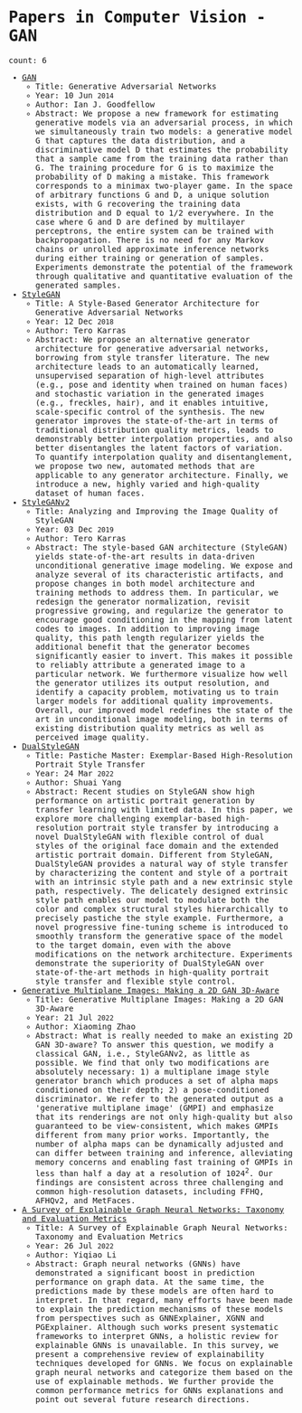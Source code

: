 <span style="font-family:monospace">

# Papers in Computer Vision - GAN

count: 6

* [GAN](https://arxiv.org/abs/1406.2661)
    * Title: Generative Adversarial Networks
    * Year: 10 Jun `2014`
    * Author: Ian J. Goodfellow
    * Abstract: We propose a new framework for estimating generative models via an adversarial process, in which we simultaneously train two models: a generative model G that captures the data distribution, and a discriminative model D that estimates the probability that a sample came from the training data rather than G. The training procedure for G is to maximize the probability of D making a mistake. This framework corresponds to a minimax two-player game. In the space of arbitrary functions G and D, a unique solution exists, with G recovering the training data distribution and D equal to 1/2 everywhere. In the case where G and D are defined by multilayer perceptrons, the entire system can be trained with backpropagation. There is no need for any Markov chains or unrolled approximate inference networks during either training or generation of samples. Experiments demonstrate the potential of the framework through qualitative and quantitative evaluation of the generated samples.
* [StyleGAN](https://arxiv.org/abs/1812.04948)
    * Title: A Style-Based Generator Architecture for Generative Adversarial Networks
    * Year: 12 Dec `2018`
    * Author: Tero Karras
    * Abstract: We propose an alternative generator architecture for generative adversarial networks, borrowing from style transfer literature. The new architecture leads to an automatically learned, unsupervised separation of high-level attributes (e.g., pose and identity when trained on human faces) and stochastic variation in the generated images (e.g., freckles, hair), and it enables intuitive, scale-specific control of the synthesis. The new generator improves the state-of-the-art in terms of traditional distribution quality metrics, leads to demonstrably better interpolation properties, and also better disentangles the latent factors of variation. To quantify interpolation quality and disentanglement, we propose two new, automated methods that are applicable to any generator architecture. Finally, we introduce a new, highly varied and high-quality dataset of human faces.
* [StyleGANv2](https://arxiv.org/abs/1912.04958)
    * Title: Analyzing and Improving the Image Quality of StyleGAN
    * Year: 03 Dec `2019`
    * Author: Tero Karras
    * Abstract: The style-based GAN architecture (StyleGAN) yields state-of-the-art results in data-driven unconditional generative image modeling. We expose and analyze several of its characteristic artifacts, and propose changes in both model architecture and training methods to address them. In particular, we redesign the generator normalization, revisit progressive growing, and regularize the generator to encourage good conditioning in the mapping from latent codes to images. In addition to improving image quality, this path length regularizer yields the additional benefit that the generator becomes significantly easier to invert. This makes it possible to reliably attribute a generated image to a particular network. We furthermore visualize how well the generator utilizes its output resolution, and identify a capacity problem, motivating us to train larger models for additional quality improvements. Overall, our improved model redefines the state of the art in unconditional image modeling, both in terms of existing distribution quality metrics as well as perceived image quality.
* [DualStyleGAN](https://arxiv.org/abs/2203.13248)
    * Title: Pastiche Master: Exemplar-Based High-Resolution Portrait Style Transfer
    * Year: 24 Mar `2022`
    * Author: Shuai Yang
    * Abstract: Recent studies on StyleGAN show high performance on artistic portrait generation by transfer learning with limited data. In this paper, we explore more challenging exemplar-based high-resolution portrait style transfer by introducing a novel DualStyleGAN with flexible control of dual styles of the original face domain and the extended artistic portrait domain. Different from StyleGAN, DualStyleGAN provides a natural way of style transfer by characterizing the content and style of a portrait with an intrinsic style path and a new extrinsic style path, respectively. The delicately designed extrinsic style path enables our model to modulate both the color and complex structural styles hierarchically to precisely pastiche the style example. Furthermore, a novel progressive fine-tuning scheme is introduced to smoothly transform the generative space of the model to the target domain, even with the above modifications on the network architecture. Experiments demonstrate the superiority of DualStyleGAN over state-of-the-art methods in high-quality portrait style transfer and flexible style control.
* [Generative Multiplane Images: Making a 2D GAN 3D-Aware](https://arxiv.org/abs/2207.10642)
    * Title: Generative Multiplane Images: Making a 2D GAN 3D-Aware
    * Year: 21 Jul `2022`
    * Author: Xiaoming Zhao
    * Abstract: What is really needed to make an existing 2D GAN 3D-aware? To answer this question, we modify a classical GAN, i.e., StyleGANv2, as little as possible. We find that only two modifications are absolutely necessary: 1) a multiplane image style generator branch which produces a set of alpha maps conditioned on their depth; 2) a pose-conditioned discriminator. We refer to the generated output as a 'generative multiplane image' (GMPI) and emphasize that its renderings are not only high-quality but also guaranteed to be view-consistent, which makes GMPIs different from many prior works. Importantly, the number of alpha maps can be dynamically adjusted and can differ between training and inference, alleviating memory concerns and enabling fast training of GMPIs in less than half a day at a resolution of $1024^{2}$. Our findings are consistent across three challenging and common high-resolution datasets, including FFHQ, AFHQv2, and MetFaces.
* [A Survey of Explainable Graph Neural Networks: Taxonomy and Evaluation Metrics](https://arxiv.org/abs/2207.12599)
    * Title: A Survey of Explainable Graph Neural Networks: Taxonomy and Evaluation Metrics
    * Year: 26 Jul `2022`
    * Author: Yiqiao Li
    * Abstract: Graph neural networks (GNNs) have demonstrated a significant boost in prediction performance on graph data. At the same time, the predictions made by these models are often hard to interpret. In that regard, many efforts have been made to explain the prediction mechanisms of these models from perspectives such as GNNExplainer, XGNN and PGExplainer. Although such works present systematic frameworks to interpret GNNs, a holistic review for explainable GNNs is unavailable. In this survey, we present a comprehensive review of explainability techniques developed for GNNs. We focus on explainable graph neural networks and categorize them based on the use of explainable methods. We further provide the common performance metrics for GNNs explanations and point out several future research directions.
